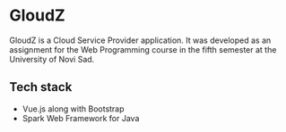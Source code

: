 # GloudZ

GloudZ is a Cloud Service Provider application. It was developed as an assignment for the Web Programming course in the fifth semester at the University of Novi Sad.

## Tech stack

* Vue.js along with Bootstrap
* Spark Web Framework for Java
